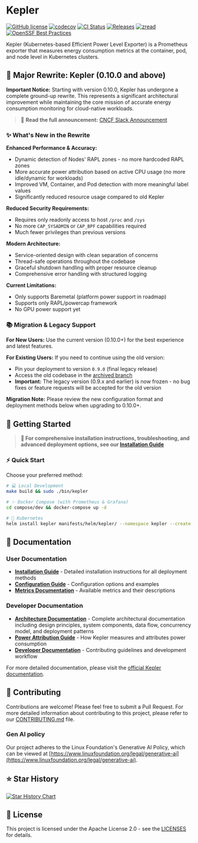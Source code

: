# Kepler

[![GitHub license](https://img.shields.io/badge/License-Apache%202.0%20%7C%20GPL%202.0%20%7C%20BSD%202-blue.svg)](https://github.com/sustainable-computing-io/kepler/blob/main/LICENSES) [![codecov](https://codecov.io/gh/sustainable-computing-io/kepler/branch/main/graph/badge.svg?token=K9BDX9M86E)](https://codecov.io/gh/sustainable-computing-io/kepler/tree/main) [![CI Status](https://github.com/sustainable-computing-io/kepler/actions/workflows/push.yaml/badge.svg?branch=main)](https://github.com/sustainable-computing-io/kepler/actions/workflows/push.yaml) [![Releases](https://img.shields.io/github/v/tag/sustainable-computing-io/kepler)](https://github.com/sustainable-computing-io/kepler/releases) [![zread](https://img.shields.io/badge/Ask_Zread-_.svg?style=flat&color=00b0aa&labelColor=000000&logo=data%3Aimage%2Fsvg%2Bxml%3Bbase64%2CPHN2ZyB3aWR0aD0iMTYiIGhlaWdodD0iMTYiIHZpZXdCb3g9IjAgMCAxNiAxNiIgZmlsbD0ibm9uZSIgeG1sbnM9Imh0dHA6Ly93d3cudzMub3JnLzIwMDAvc3ZnIj4KPHBhdGggZD0iTTQuOTYxNTYgMS42MDAxSDIuMjQxNTZDMS44ODgxIDEuNjAwMSAxLjYwMTU2IDEuODg2NjQgMS42MDE1NiAyLjI0MDFWNC45NjAxQzEuNjAxNTYgNS4zMTM1NiAxLjg4ODEgNS42MDAxIDIuMjQxNTYgNS42MDAxSDQuOTYxNTZDNS4zMTUwMiA1LjYwMDEgNS42MDE1NiA1LjMxMzU2IDUuNjAxNTYgNC45NjAxVjIuMjQwMUM1LjYwMTU2IDEuODg2NjQgNS4zMTUwMiAxLjYwMDEgNC45NjE1NiAxLjYwMDFaIiBmaWxsPSIjZmZmIi8%2BCjxwYXRoIGQ9Ik00Ljk2MTU2IDEwLjM5OTlIMi4yNDE1NkMxLjg4ODEgMTAuMzk5OSAxLjYwMTU2IDEwLjY4NjQgMS42MDE1NiAxMS4wMzk5VjEzLjc1OTlDMS42MDE1NiAxNC4xMTM0IDEuODg4MSAxNC4zOTk5IDIuMjQxNTYgMTQuMzk5OUg0Ljk2MTU2QzUuMzE1MDIgMTQuMzk5OSA1LjYwMTU2IDE0LjExMzQgNS42MDE1NiAxMy43NTk5VjExLjAzOTlDNS42MDE1NiAxMC42ODY0IDUuMzE1MDIgMTAuMzk5OSA0Ljk2MTU2IDEwLjM5OTlaIiBmaWxsPSIjZmZmIi8%2BCjxwYXRoIGQ9Ik0xMy43NTg0IDEuNjAwMUgxMS4wMzg0QzEwLjY4NSAxLjYwMDEgMTAuMzk4NCAxLjg4NjY0IDEwLjM5ODQgMi4yNDAxVjQuOTYwMUMxMC4zOTg0IDUuMzEzNTYgMTAuNjg1IDUuNjAwMSAxMS4wMzg0IDUuNjAwMUgxMy43NTg0QzE0LjExMTkgNS42MDAxIDE0LjM5ODQgNS4zMTM1NiAxNC4zOTg0IDQuOTYwMVYyLjI0MDFDMTQuMzk4NCAxLjg4NjY0IDE0LjExMTkgMS42MDAxIDEzLjc1ODQgMS42MDAxWiIgZmlsbD0iI2ZmZiIvPgo8cGF0aCBkPSJNNCAxMkwxMiA0TDQgMTJaIiBmaWxsPSIjZmZmIi8%2BCjxwYXRoIGQ9Ik00IDEyTDEyIDQiIHN0cm9rZT0iI2ZmZiIgc3Ryb2tlLXdpZHRoPSIxLjUiIHN0cm9rZS1saW5lY2FwPSJyb3VuZCIvPgo8L3N2Zz4K&logoColor=ffffff)](https://zread.ai/sustainable-computing-io/kepler)
[![OpenSSF Best Practices](https://www.bestpractices.dev/projects/7391/badge)](https://www.bestpractices.dev/projects/7391)

Kepler (Kubernetes-based Efficient Power Level Exporter) is a Prometheus exporter that measures energy consumption metrics at the container, pod, and node level in Kubernetes clusters.

## 🚀 Major Rewrite: Kepler (0.10.0 and above)

**Important Notice:** Starting with version 0.10.0, Kepler has undergone a complete ground-up rewrite.
This represents a significant architectural improvement while maintaining the core mission of
accurate energy consumption monitoring for cloud-native workloads.

> 📢 **Read the full announcement:** [CNCF Slack Announcement](https://cloud-native.slack.com/archives/C05QK3KN3HT/p1752049660866519)

### ✨ What's New in the Rewrite

**Enhanced Performance & Accuracy:**

- Dynamic detection of Nodes' RAPL zones - no more hardcoded RAPL zones
- More accurate power attribution based on active CPU usage (no more idle/dynamic for workloads)
- Improved VM, Container, and Pod detection with more meaningful label values
- Significantly reduced resource usage compared to old Kepler

**Reduced Security Requirements:**

- Requires only readonly access to host `/proc` and `/sys`
- No more `CAP_SYSADMIN` or `CAP_BPF` capabilities required
- Much fewer privileges than previous versions

**Modern Architecture:**

- Service-oriented design with clean separation of concerns
- Thread-safe operations throughout the codebase
- Graceful shutdown handling with proper resource cleanup
- Comprehensive error handling with structured logging

**Current Limitations:**

- Only supports Baremetal (platform power support in roadmap)
- Supports only RAPL/powercap framework
- No GPU power support yet

### 📚 Migration & Legacy Support

**For New Users:** Use the current version (0.10.0+) for the best experience and latest features.

**For Existing Users:** If you need to continue using the old version:

- Pin your deployment to version `0.9.0` (final legacy release)
- Access the old codebase in the [archived branch](https://github.com/sustainable-computing-io/kepler/tree/archived)
- **Important:** The legacy version (0.9.x and earlier) is now frozen - no bug fixes or feature requests will be accepted for the old version

**Migration Note:** Please review the new configuration format and deployment methods below when upgrading to 0.10.0+.

## 🚀 Getting Started

> **📖 For comprehensive installation instructions, troubleshooting, and advanced deployment options, see our [Installation Guide](docs/user/installation.md)**

### ⚡ Quick Start

Choose your preferred method:

```bash
# 💻 Local Development
make build && sudo ./bin/kepler

# ✨ Docker Compose (with Prometheus & Grafana)
cd compose/dev && docker-compose up -d

# 🐳 Kubernetes
helm install kepler manifests/helm/kepler/ --namespace kepler --create-namespace
```

## 📖 Documentation

### User Documentation

- **[Installation Guide](docs/user/installation.md)** - Detailed installation instructions for all deployment methods
- **[Configuration Guide](docs/user/configuration.md)** - Configuration options and examples
- **[Metrics Documentation](docs/user/metrics.md)** - Available metrics and their descriptions

### Developer Documentation

- **[Architecture Documentation](docs/developer/design/architecture/)** - Complete architectural documentation including design principles, system components, data flow, concurrency model, and deployment patterns
- **[Power Attribution Guide](docs/developer/power-attribution-guide.md)** - How Kepler measures and attributes power consumption
- **[Developer Documentation](docs/developer/)** - Contributing guidelines and development workflow

For more detailed documentation, please visit the [official Kepler documentation](https://sustainable-computing.io/kepler/).

## 🤝 Contributing

Contributions are welcome! Please feel free to submit a Pull Request. For more detailed information about contributing to this project, please refer to our [CONTRIBUTING.md](CONTRIBUTING.md) file.

### Gen AI policy

Our project adheres to the Linux Foundation's Generative AI Policy, which can be viewed at [https://www.linuxfoundation.org/legal/generative-ai](https://www.linuxfoundation.org/legal/generative-ai).

## ⭐ Star History

[![Star History Chart](https://api.star-history.com/svg?repos=sustainable-computing-io/kepler&type=Date)](https://www.star-history.com/#sustainable-computing-io/kepler&Date)

## 📝 License

This project is licensed under the Apache License 2.0 - see the [LICENSES](LICENSES) for details.
